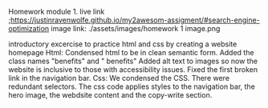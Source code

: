 Homework module 1. 
live link ;https://justinravenwolfe.github.io/my2awesom-assigment/#search-engine-optimization
image link:  ./assets/images/homework 1 image.png

introductory excercise to practice html and css by creating a website homepage
Html: 
 Condensed html to be in clean semantic form. Added the class names "benefits" and " benefits"
 Added alt text to images so now the website is inclusive to those with accessibility issues.
 Fixed the first broken link in the navigation bar.
Css: We condensed the CSS.  There were redundant selectors. The css code applies styles to the navigation bar, the hero image, the webdsite content and the copy-write section.
